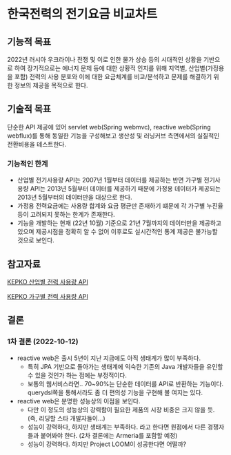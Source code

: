 # 한국전력의 전기요금 비교차트

## 기능적 목표

2022년 러시아 우크라이나 전쟁 및 이로 인한 물가 상승 등의 시대적인 상황을 기반으로 하여 장기적으로는 에너지 문제 등에 대한 상황적 인지를 위해 지역별, 산업별(가정용을 포함) 전력의 사용 분포와 이에 대한 요금체계를 비교/분석하고 문제를 해결하기 위한 정보의 제공을 목적으로 한다.

## 기술적 목표

단순한 API 제공에 있어 servlet web(Spring webmvc), reactive web(Spring webflux)를 통해 동일한 기능을 구성해보고 생산성 및 러닝커브 측면에서의 실질적인 전환비용을 테스트한다.


### 기능적인 한계

- 산업별 전기사용량 API는 2007년 1월부터 데이터를 제공하는 반면 가구별 전기사용량 API는 2013년 5월부터 데이터를 제공하기 때문에 가정용 데이터가 제공되는 2013년 5월부터의 데이터만을 대상으로 한다. 
- 가정용 전력요금에는 사용량 합계와 요금 평균만 존재하기 떄문에 각 가구별 누진율 등이 고려되지 못하는 한계가 존재한다.
- 기능을 개발하는 현재 (22년 10월) 기준으로 21년 7월까지의 데이터만을 제공하고 있으며 제공시점을 정확히 알 수 없어 이후로도 실시간적인 통계 제공은 불가능할 것으로 보인다.


## 참고자료

[KEPKO 산업별 전력 사용량 API](https://bigdata.kepco.co.kr/cmsmain.do?scode=S01&pcode=000493&pstate=indus)

[KEPKO 가구별 전력 사용량 API](https://bigdata.kepco.co.kr/cmsmain.do?scode=S01&pcode=000493&pstate=house)


## 결론

### 1차 결론 (2022-10-12)

- reactive web은 출시 5년이 지난 지금에도 아직 생태계가 많이 부족하다.
  - 특히 JPA 기반으로 돌아가는 생태계에 익숙한 기존의 Java 개발자들을 유인할 수 있을 것인가 하는 점에는 부정적이다.
  - 보통의 웹서비스라면.. 70~90%는 단순한 데이터를 API로 반환하는 기능이다. querydsl쪽을 통해서라도 좀 더 편의성 기능을 구현해 볼 여지는 있다.
- reactive web은 분명한 성능상의 이점을 보인다.
  - 다만 이 정도의 성능상의 강력함이 필요한 제품의 시장 비중은 크지 않을 듯. (즉, 리딩할 스타 개발자들이...)
  - 성능이 강력하다, 하지만 생태계는 부족하다. 라고 한다면 원점에서 다른 경쟁자들과 붙어봐야 한다. (2차 결론에는 Armeria를 포함할 예정)
  - 성능이 강력하다. 하지만 Project LOOM이 성공한다면 어떨까?
